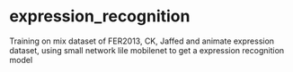 # expression_recognition
Training on mix dataset of FER2013, CK, Jaffed and animate expression dataset, using small network lile mobilenet to get a expression recognition model 
